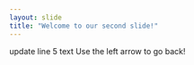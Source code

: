 ```yaml
---
layout: slide
title: "Welcome to our second slide!"
---
```

update line 5 text
Use the left arrow to go back!